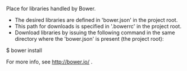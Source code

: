 Place for libraries handled by Bower.

- The desired libraries are defined in 'bower.json' in the project root.
- This path for downloads is specified in '.bowerrc' in the project root.
- Download libraries by issuing the following command in the same directory
  where the 'bower.json' is present (the project root):

$ bower install

For more info, see http://bower.io/ .
